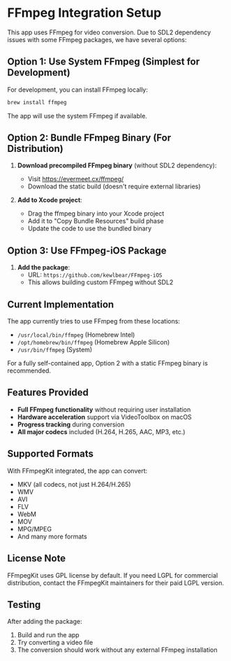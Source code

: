 # FFmpeg Integration Setup

This app uses FFmpeg for video conversion. Due to SDL2 dependency issues with some FFmpeg packages, we have several options:

## Option 1: Use System FFmpeg (Simplest for Development)

For development, you can install FFmpeg locally:
```bash
brew install ffmpeg
```

The app will use the system FFmpeg if available.

## Option 2: Bundle FFmpeg Binary (For Distribution)

1. **Download precompiled FFmpeg binary** (without SDL2 dependency):
   - Visit https://evermeet.cx/ffmpeg/
   - Download the static build (doesn't require external libraries)
   
2. **Add to Xcode project**:
   - Drag the ffmpeg binary into your Xcode project
   - Add it to "Copy Bundle Resources" build phase
   - Update the code to use the bundled binary

## Option 3: Use FFmpeg-iOS Package

1. **Add the package**:
   - URL: `https://github.com/kewlbear/FFmpeg-iOS`
   - This allows building custom FFmpeg without SDL2

## Current Implementation

The app currently tries to use FFmpeg from these locations:
- `/usr/local/bin/ffmpeg` (Homebrew Intel)
- `/opt/homebrew/bin/ffmpeg` (Homebrew Apple Silicon)
- `/usr/bin/ffmpeg` (System)

For a fully self-contained app, Option 2 with a static FFmpeg binary is recommended.

## Features Provided

- **Full FFmpeg functionality** without requiring user installation
- **Hardware acceleration** support via VideoToolbox on macOS
- **Progress tracking** during conversion
- **All major codecs** included (H.264, H.265, AAC, MP3, etc.)

## Supported Formats

With FFmpegKit integrated, the app can convert:
- MKV (all codecs, not just H.264/H.265)
- WMV
- AVI
- FLV
- WebM
- MOV
- MPG/MPEG
- And many more formats

## License Note

FFmpegKit uses GPL license by default. If you need LGPL for commercial distribution, contact the FFmpegKit maintainers for their paid LGPL version.

## Testing

After adding the package:
1. Build and run the app
2. Try converting a video file
3. The conversion should work without any external FFmpeg installation